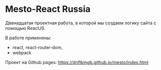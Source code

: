 # Mesto-React Russia

Двенадцатая проектная работа, в которой мы создаем логику сайта с помощью ReactJS.

В работе применены:

* react, react-router-dom,
* webpack

Проект на Github pages: <https://driftkingb.github.io/mesto/index.html>
